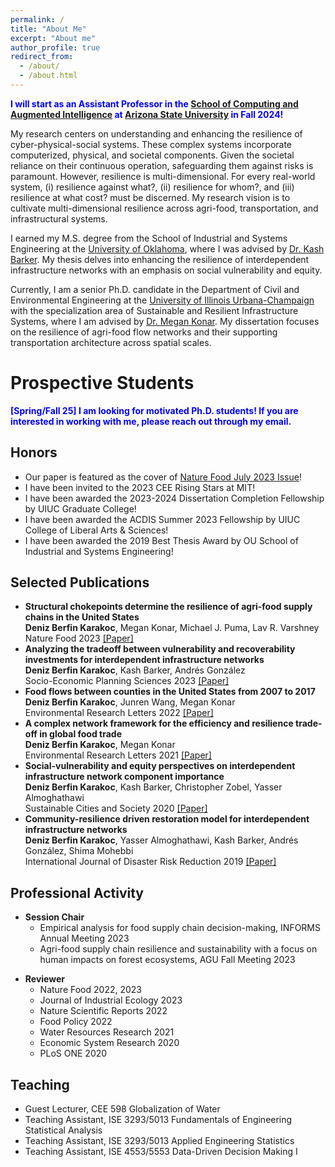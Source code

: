 ```yaml
---
permalink: /
title: "About Me"
excerpt: "About me"
author_profile: true
redirect_from: 
  - /about/
  - /about.html
---
```


<!-- Google tag (gtag.js) -->
<script async src="https://www.googletagmanager.com/gtag/js?id=G-YDNKHRVV24"></script>
<script>
  window.dataLayer = window.dataLayer || [];
  function gtag(){dataLayer.push(arguments);}
  gtag('js', new Date());

  gtag('config', 'G-YDNKHRVV24');
</script>


<p style="color:blue;"> <b> I will start as an Assistant Professor in the <a href='https://scai.engineering.asu.edu/'>School of Computing and Augmented Intelligence</a> at <a href='https://www.asu.edu/'>Arizona State University</a> in Fall 2024! </b> </p> 

My research centers on understanding and enhancing the resilience of cyber-physical-social systems. These complex systems incorporate computerized, physical, and societal components. Given the societal reliance on their continuous operation, safeguarding them against risks is paramount. However, resilience is multi-dimensional. For every real-world system, (i) resilience against what?, (ii) resilience for whom?, and (iii) resilience at what cost? must be discerned. My research vision is to cultivate multi-dimensional resilience across agri-food, transportation, and infrastructural systems.

I earned my M.S. degree from the School of Industrial and Systems Engineering at the [University of Oklahoma](https://www.ou.edu/coe/ise), where I was advised by [Dr. Kash Barker](https://www.ou.edu/systemslab/). My thesis delves into enhancing the resilience of interdependent infrastructure networks with an emphasis on social vulnerability and equity.   

Currently, I am a senior Ph.D. candidate in the Department of Civil and Environmental Engineering at the [University of Illinois Urbana-Champaign](https://cee.illinois.edu/) with the specialization area of Sustainable and Resilient Infrastructure Systems, where I am advised by [Dr. Megan Konar](https://mkonar.cee.illinois.edu/). My dissertation focuses on the resilience of agri-food flow networks and their supporting transportation architecture across spatial scales.


Prospective Students
============
<p style="color:blue;"> <b>[Spring/Fall 25] I am looking for motivated Ph.D. students! If you are interested in working with me, please reach out through my email.</b> </p>


<h2 id="honors">Honors</h2>
<ul>
	<li>
		Our paper is featured as the cover of <a href='https://www.nature.com/natfood/volumes/4/issues/7'>Nature Food July 2023 Issue</a>!
	</li>
	<li>
		I have been invited to the 2023 CEE Rising Stars at MIT!
	</li>
	<li>
		I have been awarded the 2023-2024 Dissertation Completion Fellowship by UIUC Graduate College!
	</li>
	<li>
		I have been awarded the ACDIS Summer 2023 Fellowship by UIUC College of Liberal Arts & Sciences!
	</li>
	<li>
		I have been awarded the 2019 Best Thesis Award by OU School of Industrial and Systems Engineering!
	</li>
</ul>



<h2 id="publications">Selected Publications</h2>
<ul>
	<li><b>Structural chokepoints determine the resilience of agri-food supply chains in the United States</b>
			<br/>
			<b>Deniz Berfin Karakoc</b>, Megan Konar, Michael J. Puma, Lav R. Varshney
			<br/>
			Nature Food 2023 <a href='https://www.nature.com/articles/s43016-023-00793-y'>[Paper]</a> <br/>
	</li>
	<li><b>Analyzing the tradeoff between vulnerability and recoverability investments for interdependent infrastructure networks</b>
			<br/>
			<b>Deniz Berfin Karakoc</b>, Kash Barker, Andrés González
			<br/>
			Socio-Economic Planning Sciences 2023 <a href='https://www.sciencedirect.com/science/article/abs/pii/S0038012123000010?casa_token=uMi7WdvYP2kAAAAA:MjgPDiT5YmwB4TWxW1SWafYpwJCUfKTgKTjacJ_X4TWAFbAxtHiLvlJSD9XJBPAult0Sdu0pfdU'>[Paper]</a> <br/>
	</li>
	<li><b>Food flows between counties in the United States from 2007 to 2017</b>
			<br/>
			<b>Deniz Berfin Karakoc</b>, Junren Wang, Megan Konar
			<br/>
			Environmental Research Letters 2022 <a href='https://iopscience.iop.org/article/10.1088/1748-9326/ac5270/meta'>[Paper]</a> <br/>
	</li>
	<li><b>A complex network framework for the efficiency and resilience trade-off in global food trade</b>
			<br/>
			<b>Deniz Berfin Karakoc</b>, Megan Konar
			<br/>
			Environmental Research Letters 2021 <a href='https://iopscience.iop.org/article/10.1088/1748-9326/ac1a9b/meta'>[Paper]</a> <br/>
	</li>
	<li><b>Social-vulnerability and equity perspectives on interdependent infrastructure network component importance</b>
			<br/>
			<b>Deniz Berfin Karakoc</b>, Kash Barker, Christopher Zobel, Yasser Almoghathawi
			<br/>
			Sustainable Cities and Society 2020 <a href='https://www.sciencedirect.com/science/article/abs/pii/S2210670720300597?casa_token=YTMRnz10gDYAAAAA:cSyn5DfM-gb1xXnZqBUnxOheHXuqlEUwuvRt4lycL3fVoSJzd0Ex0FjJ3yIoTYGVN0782_d0PSU'>[Paper]</a> <br/>
	</li>
	<li><b>Community-resilience driven restoration model for interdependent infrastructure networks</b>
			<br/>
			<b>Deniz Berfin Karakoc</b>, Yasser Almoghathawi, Kash Barker, Andrés González, Shima Mohebbi
			<br/>
			International Journal of Disaster Risk Reduction 2019 <a href='https://www.sciencedirect.com/science/article/abs/pii/S2212420919301992?casa_token=VcaM_PW11GQAAAAA:6g7OtHFHLaPzRMJJXnZTVukaPNwu0vSyS1gjbKsMlinA1JuOOMWCdBwr6REDcdLThXkumiOpllo'>[Paper]</a> <br/>
	</li>
</ul>





<h2 id="service">Professional Activity</h2>
<ul>
	<li>
		<b>Session Chair</b>
		<ul>
			<li>
				Empirical analysis for food supply chain decision-making, INFORMS Annual Meeting 2023
			</li>
			<li>
				Agri-food supply chain resilience and sustainability with a focus on human impacts on forest ecosystems, AGU Fall Meeting 2023
			</li>
		</ul>
	</li>
</ul>
<ul>
	<li>
		<b>Reviewer</b>
		<ul>
			<li>
				Nature Food 2022, 2023
			</li>
			<li>
				Journal of Industrial Ecology 2023
			</li>
			<li>
				Nature Scientific Reports 2022
			</li>
			<li>
				Food Policy 2022
			</li>
			<li>
				Water Resources Research 2021
			</li>
			<li>
				Economic System Research 2020
			</li>
			<li>
				PLoS ONE 2020
			</li>
		</ul>
	</li>
</ul>




	
<h2 id="teaching">Teaching</h2>
<ul>
	<li>
		Guest Lecturer, CEE 598 Globalization of Water
	</li>
	<li>
		Teaching Assistant, ISE 3293/5013 Fundamentals of Engineering Statistical Analysis
	</li>
	<li>
		Teaching Assistant, ISE 3293/5013 Applied Engineering Statistics		
	</li>
	<li>
		Teaching Assistant, ISE 4553/5553 Data-Driven Decision Making I		
	</li>
</ul>



<!-- excerpt: 'This paper is about the number 1. The number 2 is left for future work.' -->
<!-- date: 2019-11-01 -->
<!-- venue: 'IEEE InfoCom 2020' -->
<!-- paperurl: 'http://academicpages.github.io/files/paper1.pdf'
citation: 'Your Name, You. (2009). &quot;Paper Title Number 1.&quot; <i>Journal 1</i>. 1(1).' -->
<!-- --- -->

<!-- This is the front page of a website that is powered by the [academicpages template](https://github.com/academicpages/academicpages.github.io) and hosted on GitHub pages. [GitHub pages](https://pages.github.com) is a free service in which websites are built and hosted from code and data stored in a GitHub repository, automatically updating when a new commit is made to the respository. This template was forked from the [Minimal Mistakes Jekyll Theme](https://mmistakes.github.io/minimal-mistakes/) created by Michael Rose, and then extended to support the kinds of content that academics have: publications, talks, teaching, a portfolio, blog posts, and a dynamically-generated CV. You can fork [this repository](https://github.com/academicpages/academicpages.github.io) right now, modify the configuration and markdown files, add your own PDFs and other content, and have your own site for free, with no ads! An older version of this template powers my own personal website at [stuartgeiger.com](http://stuartgeiger.com), which uses [this Github repository](https://github.com/staeiou/staeiou.github.io).

A data-driven personal website
======
Like many other Jekyll-based GitHub Pages templates, academicpages makes you separate the website's content from its form. The content & metadata of your website are in structured markdown files, while various other files constitute the theme, specifying how to transform that content & metadata into HTML pages. You keep these various markdown (.md), YAML (.yml), HTML, and CSS files in a public GitHub repository. Each time you commit and push an update to the repository, the [GitHub pages](https://pages.github.com/) service creates static HTML pages based on these files, which are hosted on GitHub's servers free of charge.

Many of the features of dynamic content management systems (like Wordpress) can be achieved in this fashion, using a fraction of the computational resources and with far less vulnerability to hacking and DDoSing. You can also modify the theme to your heart's content without touching the content of your site. If you get to a point where you've broken something in Jekyll/HTML/CSS beyond repair, your markdown files describing your talks, publications, etc. are safe. You can rollback the changes or even delete the repository and start over -- just be sure to save the markdown files! Finally, you can also write scripts that process the structured data on the site, such as [this one](https://github.com/academicpages/academicpages.github.io/blob/master/talkmap.ipynb) that analyzes metadata in pages about talks to display [a map of every location you've given a talk](https://academicpages.github.io/talkmap.html).

Getting started
======
1. Register a GitHub account if you don't have one and confirm your e-mail (required!)
1. Fork [this repository](https://github.com/academicpages/academicpages.github.io) by clicking the "fork" button in the top right. 
1. Go to the repository's settings (rightmost item in the tabs that start with "Code", should be below "Unwatch"). Rename the repository "[your GitHub username].github.io", which will also be your website's URL.
1. Set site-wide configuration and create content & metadata (see below -- also see [this set of diffs](http://archive.is/3TPas) showing what files were changed to set up [an example site](https://getorg-testacct.github.io) for a user with the username "getorg-testacct")
1. Upload any files (like PDFs, .zip files, etc.) to the files/ directory. They will appear at https://[your GitHub username].github.io/files/example.pdf.  
1. Check status by going to the repository settings, in the "GitHub pages" section

Site-wide configuration
------
The main configuration file for the site is in the base directory in [_config.yml](https://github.com/academicpages/academicpages.github.io/blob/master/_config.yml), which defines the content in the sidebars and other site-wide features. You will need to replace the default variables with ones about yourself and your site's github repository. The configuration file for the top menu is in [_data/navigation.yml](https://github.com/academicpages/academicpages.github.io/blob/master/_data/navigation.yml). For example, if you don't have a portfolio or blog posts, you can remove those items from that navigation.yml file to remove them from the header. 

Create content & metadata
------
For site content, there is one markdown file for each type of content, which are stored in directories like _publications, _talks, _posts, _teaching, or _pages. For example, each talk is a markdown file in the [_talks directory](https://github.com/academicpages/academicpages.github.io/tree/master/_talks). At the top of each markdown file is structured data in YAML about the talk, which the theme will parse to do lots of cool stuff. The same structured data about a talk is used to generate the list of talks on the [Talks page](https://academicpages.github.io/talks), each [individual page](https://academicpages.github.io/talks/2012-03-01-talk-1) for specific talks, the talks section for the [CV page](https://academicpages.github.io/cv), and the [map of places you've given a talk](https://academicpages.github.io/talkmap.html) (if you run this [python file](https://github.com/academicpages/academicpages.github.io/blob/master/talkmap.py) or [Jupyter notebook](https://github.com/academicpages/academicpages.github.io/blob/master/talkmap.ipynb), which creates the HTML for the map based on the contents of the _talks directory).

**Markdown generator**

I have also created [a set of Jupyter notebooks](https://github.com/academicpages/academicpages.github.io/tree/master/markdown_generator
) that converts a CSV containing structured data about talks or presentations into individual markdown files that will be properly formatted for the academicpages template. The sample CSVs in that directory are the ones I used to create my own personal website at stuartgeiger.com. My usual workflow is that I keep a spreadsheet of my publications and talks, then run the code in these notebooks to generate the markdown files, then commit and push them to the GitHub repository.

How to edit your site's GitHub repository
------
Many people use a git client to create files on their local computer and then push them to GitHub's servers. If you are not familiar with git, you can directly edit these configuration and markdown files directly in the github.com interface. Navigate to a file (like [this one](https://github.com/academicpages/academicpages.github.io/blob/master/_talks/2012-03-01-talk-1.md) and click the pencil icon in the top right of the content preview (to the right of the "Raw | Blame | History" buttons). You can delete a file by clicking the trashcan icon to the right of the pencil icon. You can also create new files or upload files by navigating to a directory and clicking the "Create new file" or "Upload files" buttons. 

Example: editing a markdown file for a talk
![Editing a markdown file for a talk](/images/editing-talk.png)

For more info
------
More info about configuring academicpages can be found in [the guide](https://academicpages.github.io/markdown/). The [guides for the Minimal Mistakes theme](https://mmistakes.github.io/minimal-mistakes/docs/configuration/) (which this theme was forked from) might also be helpful.
 -->
